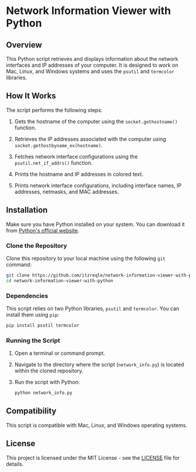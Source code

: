 # Network Information Viewer with Python

## Overview

This Python script retrieves and displays information about the network interfaces and IP addresses of your computer. It is designed to work on Mac, Linux, and Windows systems and uses the `psutil` and `termcolor` libraries.

## How It Works

The script performs the following steps:

1. Gets the hostname of the computer using the `socket.gethostname()` function.

2. Retrieves the IP addresses associated with the computer using `socket.gethostbyname_ex(hostname)`.

3. Fetches network interface configurations using the `psutil.net_if_addrs()` function.

4. Prints the hostname and IP addresses in colored text.

5. Prints network interface configurations, including interface names, IP addresses, netmasks, and MAC addresses.

## Installation

Make sure you have Python installed on your system. You can download it from [Python's official website](https://www.python.org/downloads/).

### Clone the Repository

Clone this repository to your local machine using the following `git` command:

```bash
git clone https://github.com/itzreqle/network-information-viewer-with-python.git
cd network-information-viewer-with-python
```

### Dependencies

This script relies on two Python libraries, `psutil` and `termcolor`. You can install them using `pip`:

```bash
pip install psutil termcolor
```

### Running the Script

1. Open a terminal or command prompt.
    
2. Navigate to the directory where the script (`network_info.py`) is located within the cloned repository.
    
3. Run the script with Python:
    
    ```bash
    python network_info.py
    ```
    
## Compatibility

This script is compatible with Mac, Linux, and Windows operating systems.

## License

This project is licensed under the MIT License - see the [LICENSE](https://chat.openai.com/LICENSE) file for details.
